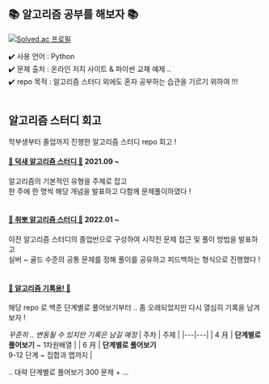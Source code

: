 ## 📚 알고리즘 공부를 해보자 📚

[![Solved.ac
프로필](http://mazassumnida.wtf/api/v2/generate_badge?boj=astnwl321)](https://solved.ac/astnwl321)
<!-- <img src="http://mazandi.herokuapp.com/api?handle={astnwl321}&theme=warm"/> -->

✔️ 사용 언어 : Python <br>
✔️ 문제 출처 : 온라인 저지 사이트 & 파이썬 교재 예제 .. <br>
✔️ repo 목적 : 알고리즘 스터디 외에도 혼자 공부하는 습관을 기르기 위하여 !!! <br><br>

## 알고리즘 스터디 회고
학부생부터 졸업까지 진행한 알고리즘 스터디 repo 회고 !

#### [📕 덕새 알고리즘 스터디 📕](https://github.com/KangSuzy/Dukgorithm) 2021.09 ~ <br>
알고리즘의 기본적인 유형을 주제로 잡고<br>
한 주에 한 명씩 해당 개념을 발표하고 다함께 문제풀이하였다 !<br><br>
  
#### [📙 취뽀 알고리즘 스터디 📙](https://github.com/KangSuzy/Dukgorithm) 2022.01 ~ <br>
이전 알고리즘 스터디의 졸업반으로 구성하여 시작전 문제 접근 및 풀이 방법을 발표하고 <br>
실버 ~ 골드 수준의 공통 문제를 정해 풀이를 공유하고 피드백하는 형식으로 진행했다 ! <br><br>
  
#### [📗 알고리즘 기록용! 📗](https://github.com/KangSuzy/algorithms)
해당 repo 로 백준 단계별로 풀어보기부터 .. 좀 오래되었지만 다시 열심히 기록을 남겨보자 !

*꾸준히 .. 변동될 수 있지만 기록은 남길 예정*
| 주차 | 주제 |
|---|---|
| 4 月  |  **단계별로 풀어보기** ~ 1차원배열 |
| 6 月  |  **단계별로 풀어보기**<br>9-12 단계 ~ 집합과 맵까지 |

.. 대략 단계별로 풀어보기 300 문제 + ...


